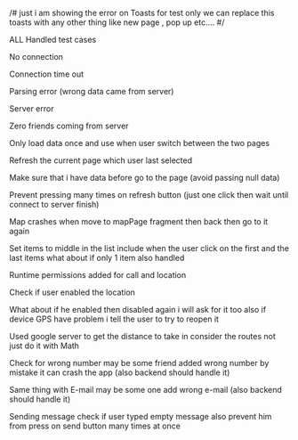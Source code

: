 
/# just i am showing the error on Toasts for test only we can replace this toasts with any other thing like new page , pop up etc…. #/

ALL Handled test cases

No connection

Connection time out

Parsing error (wrong data came from server)

Server error 

Zero friends coming from server

Only load data once and use when user switch between the two pages

Refresh the current page which user last selected  

Make sure that i have data before go to the page (avoid passing null data)

Prevent pressing many times on refresh button (just one click then wait until connect to server finish)

Map crashes when move to mapPage fragment then back then go to it again

Set items to middle in the list include when the user click on the first and the last items what about if only 1 item also handled

Runtime permissions added for call and location

Check if user enabled the location

What about if he enabled then disabled again i will ask for it too also if device GPS have problem i tell the user to try to reopen it

Used google server to get the distance to take in consider the routes not just do it with Math 

Check for wrong number may be some friend added wrong number by mistake it can crash the app (also backend should handle it)

Same thing with E-mail may be some one add wrong e-mail (also backend should handle it)

Sending message check if user typed empty message also prevent him from press on send button many times at once
